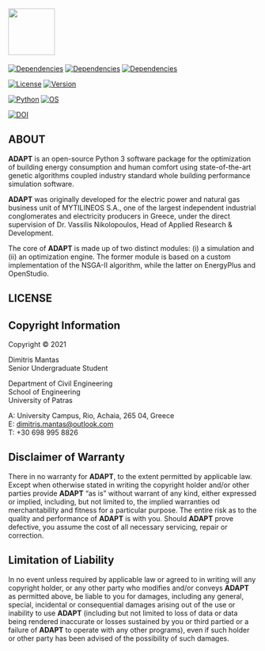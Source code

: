 # <img src="https://drive.google.com/uc?export=view&id=1YsXmL406EFRzlyCdZzz6B-fqRngIdJLO" height="94" />

[![Dependencies](https://img.shields.io/badge/Eppy-0.5.56-blue)]()
[![Dependencies](https://img.shields.io/badge/OpenStudio-3.2.1-blue)]()
[![Dependencies](https://img.shields.io/badge/Pymoo-0.5.0-blue)]()

[![License](https://img.shields.io/badge/License-AGPL--3.0-orange)]()
[![Version](https://img.shields.io/badge/Version-1.5.0-sucess)]()

[![Python](https://img.shields.io/badge/Python-3.9-red)]()
[![OS](https://img.shields.io/badge/OS-Windows%2010%2064--bit-red)]()

[![DOI](https://img.shields.io/badge/DOI-10.13140%2FRG.2.2.11774.72007-blue)]()

## ABOUT

**ADAPT** is an open-source Python 3 software package for the optimization of building energy consumption and human
comfort using state-of-the-art genetic algorithms coupled industry standard whole building performance simulation
software.

**ADAPT** was originally developed for the electric power and natural gas business unit of MYTILINEOS S.A., one of the
largest independent industrial conglomerates and electricity producers in Greece, under the direct supervision of Dr. 
Vassilis Nikolopoulos, Head of Applied Research & Development.

The core of **ADAPT** is made up of two distinct modules: (i) a simulation and (ii) an optimization engine. The former
module is based on a custom implementation of the NSGA-II algorithm, while the latter on EnergyPlus and OpenStudio.

## LICENSE
## Copyright Information
Copyright © 2021

Dimitris Mantas\
Senior Undergraduate Student

Department of Civil Engineering\
School of Engineering\
University of Patras

A: University Campus, Rio, Achaia, 265 04, Greece\
Ε: dimitris.mantas@outlook.com\
T: +30 698 995 8826

## Disclaimer of Warranty
There in no warranty for **ADAPT**, to the extent permitted by applicable law. Except when otherwise stated in writing
the copyright holder and/or other parties provide **ADAPT** “as is” without warrant of any kind, either expressed or
implied, including, but not limited to, the implied warranties od merchantability and fitness for a particular purpose.
The entire risk as to the quality and performance of **ADAPT** is with you. Should **ADAPT** prove defective, you assume
the cost of all necessary servicing, repair or correction.

## Limitation of Liability
In no event unless required by applicable law or agreed to in writing will any copyright holder, or any other party who
modifies and/or conveys **ADAPT** as permitted above, be liable to you for damages, including any general, special,
incidental or consequential damages arising out of the use or inability to use **ADAPT** (including but not limited to
loss of data or data being rendered inaccurate or losses sustained by you or third partied or a failure of **ADAPT** to
operate with any other programs), even if such holder or other party has been advised of the possibility of such
damages.

